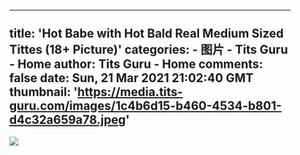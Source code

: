 
---
title: 'Hot Babe with Hot Bald Real Medium Sized Tittes (18+ Picture)'
categories: 
    - 图片
    - Tits Guru - Home
author: Tits Guru - Home
comments: false
date: Sun, 21 Mar 2021 21:02:40 GMT
thumbnail: 'https://media.tits-guru.com/images/1c4b6d15-b460-4534-b801-d4c32a659a78.jpeg'
---

<div>   
<img src="https://media.tits-guru.com/images/1c4b6d15-b460-4534-b801-d4c32a659a78.jpeg" referrerpolicy="no-referrer">  
</div>
            